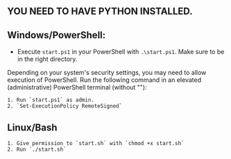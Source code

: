 ## YOU NEED TO HAVE PYTHON INSTALLED.

## Windows/PowerShell:
- Execute `start.ps1` in your PowerShell with `.\start.ps1`. Make sure to be in the right directory.

Depending on your system's security settings, you may need to allow execution of PowerShell.
Run the following command in an elevated (administrative) PowerShell terminal (without ""):

    1. Run `start.ps1` as admin.
    2. `Set-ExecutionPolicy RemoteSigned`

## Linux/Bash
    1. Give permission to `start.sh` with `chmod +x start.sh`
    2. Run `./start.sh`
